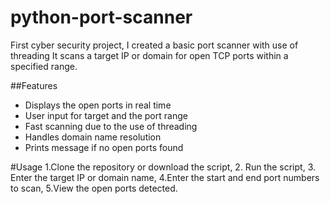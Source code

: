 # python-port-scanner
First cyber security project, I created a basic port scanner with use of threading
It scans a target IP or domain for open TCP ports within a specified range.

##Features

- Displays the open ports in real time
- User input for target and the port range
- Fast scanning due to the use of threading
- Handles domain name resolution
- Prints message if no open ports found

#Usage
1.Clone the repository or download the script,
  2. Run the script,
  3. Enter the target IP or domain name,
  4.Enter the start and end port numbers to scan,
  5.View the open ports detected.



